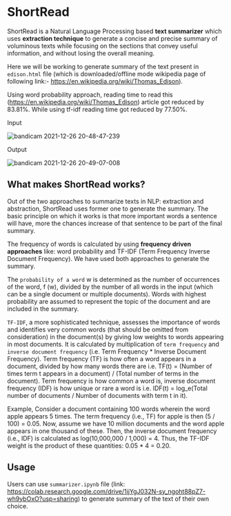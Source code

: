# ShortRead
ShortRead is a Natural Language Processing based **text summarizer** which uses **extraction technique** to generate a concise and precise summary of voluminous texts while focusing on the sections that convey useful information, and without losing the overall meaning. 

Here we will be working to generate summary of the text present in ```edison.html``` file (which is downloaded/offline mode wikipedia page of following link:- https://en.wikipedia.org/wiki/Thomas_Edison).

Using word probability approach, reading time to read this (https://en.wikipedia.org/wiki/Thomas_Edison) article got reduced by 83.81%. While using tf-idf reading time got reduced by 77.50%.

Input

![bandicam 2021-12-26 20-48-47-239](https://user-images.githubusercontent.com/71775151/147412498-57fb4f19-675f-4f64-a92b-e0c22a6707fd.jpg)

Output

![bandicam 2021-12-26 20-49-07-008](https://user-images.githubusercontent.com/71775151/147412501-1c71aeee-3801-42a0-84de-3a51a9eb8c62.jpg)

## What makes ShortRead works?
Out of the two approaches to summarize texts in NLP: extraction and abstraction, ShortRead uses former one to generate the summary. The basic principle on which it works is that more important words a sentence will have, more the chances increase of that sentence to be part of the final summary. 

The frequency of words is calculated by using **frequency driven approaches** like: word probability and TF-IDF (Term Frequency Inverse Document Frequency). We have used both approaches to generate the summary.

The ```probability of a word``` w is determined as the number of occurrences of the word, f (w), divided by the number of all words in the input (which can be a single document or multiple documents). Words with highest probability are assumed to represent the topic of the document and are included in the summary. 

```TF-IDF```, a more sophisticated technique, assesses the importance of words and identifies very common words (that should be omitted from consideration) in the document(s) by giving low weights to words appearing in most documents. It is calculated by multiplication of ```term frequency``` and ```inverse document frequency``` (i.e. Term Frequency * Inverse Document Frequency). Term frequency (TF) is how often a word appears in a document, divided by how many words there are i.e. TF(t) = (Number of times term t appears in a document) / (Total number of terms in the document). Term frequency is how common a word is, inverse document frequency (IDF) is how unique or rare a word is i.e. IDF(t) = log_e(Total number of documents / Number of documents with term t in it).

Example,
Consider a document containing 100 words wherein the word apple appears 5 times. The term frequency (i.e., TF) for apple is then (5 / 100) = 0.05.
Now, assume we have 10 million documents and the word apple appears in one thousand of these. Then, the inverse document frequency (i.e., IDF) is calculated as log(10,000,000 / 1,000) = 4.
Thus, the TF-IDF weight is the product of these quantities: 0.05 * 4 = 0.20.

## Usage
Users can use ```summarizer.ipynb``` file (link: https://colab.research.google.com/drive/1ijYgJ032N-sy_ngoht88pZ7-wh9ybOxO?usp=sharing) to generate summary of the text of their own choice.

